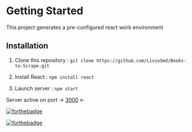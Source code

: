 # Getting Started 

This project generates a pre-configured react work environment

## Installation

1. Clone this repository : `git clone https://github.com/LivioSmd/Books-to-Scrape.git`

2. Install React : `npm install react`

3. Launch server : `npm start`

Server active on port -> [3000](http://localhost:3000/) <-

[![forthebadge](https://img.shields.io/badge/Gmail-D14836?style=for-the-badge&logo=gmail&logoColor=white)](https://forthebadge.com)

[![forthebadge](https://forthebadge.com/images/badges/uses-brains.svg)](https://forthebadge.com)
